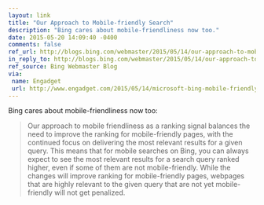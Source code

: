 ```yaml
---
layout: link
title: "Our Approach to Mobile-friendly Search"
description: "Bing cares about mobile-friendliness now too."
date: 2015-05-20 14:09:40 -0400
comments: false
ref_url: http://blogs.bing.com/webmaster/2015/05/14/our-approach-to-mobile-friendly-search/
in_reply_to: http://blogs.bing.com/webmaster/2015/05/14/our-approach-to-mobile-friendly-search/
ref_source: Bing Webmaster Blog
via:
 name: Engadget
 url: http://www.engadget.com/2015/05/14/microsoft-bing-mobile-friendly-results/
---
```


Bing cares about mobile-friendliness now too:

> Our approach to mobile friendliness as a ranking signal balances the need to improve the ranking for mobile-friendly pages, with the continued focus on delivering the most relevant results for a given query. This means that for mobile searches on Bing, you can always expect to see the most relevant results for a search query ranked higher, even if some of them are not mobile-friendly. While the changes will improve ranking for mobile-friendly pages, webpages that are highly relevant to the given query that are not yet mobile-friendly will not get penalized.